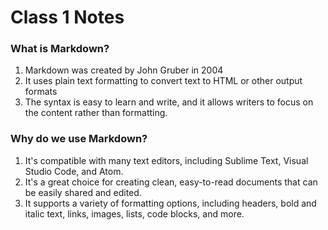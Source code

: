 # Class 1 Notes

### What is Markdown?

1. Markdown was created by John Gruber in 2004
2. It uses plain text formatting to convert text to HTML or other output formats
3. The syntax is easy to learn and write, and it allows writers to focus on the content rather than formatting.



### Why do we use Markdown?

1. It's compatible with many text editors, including Sublime Text, Visual Studio Code, and Atom.
2. It's a great choice for creating clean, easy-to-read documents that can be easily shared and edited.
3. It supports a variety of formatting options, including headers, bold and italic text, links, images, lists, code blocks, and more.


